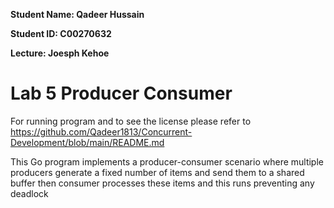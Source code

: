 **Student Name: Qadeer Hussain**

**Student ID: C00270632**

**Lecture: Joesph Kehoe**

# Lab 5 Producer Consumer

For running program and to see the license please refer to https://github.com/Qadeer1813/Concurrent-Development/blob/main/README.md 

This Go program implements a producer-consumer scenario where multiple producers generate a fixed number of items and send them to a shared buffer then consumer processes these items and this runs preventing any deadlock 
